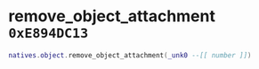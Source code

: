 # remove_object_attachment `0xE894DC13`

```lua
natives.object.remove_object_attachment(_unk0 --[[ number ]])
```